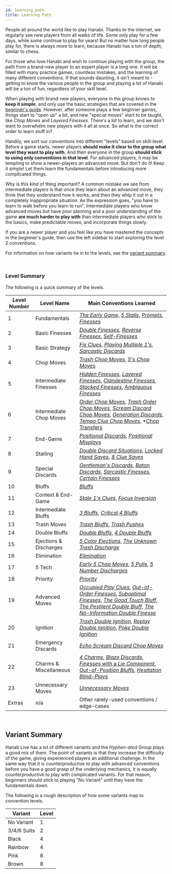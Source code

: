 ```yaml
---
id: learning_path
title: Learning Path
---
```


People all around the world like to play Hanabi. Thanks to the internet, we regularly see new players from all walks of life. Some only play for a few days, while some continue to play for years! But no matter how long people play for, there is always more to learn, because Hanabi has a ton of depth, similar to chess.

For those who love Hanabi and wish to continue playing with the group, the path from a brand-new player to an expert player is a long one. It will be filled with many practice games, countless mistakes, and the learning of many different conventions. If that sounds daunting, it isn't meant to - getting to know the various people in the group and playing a lot of Hanabi will be a ton of fun, regardless of your skill level.

When playing with brand-new players, everyone in the group knows to **keep it simple**, and only use the basic strategies that are covered in the [beginner's guide](beginner.md). However, after someone plays a few beginner games, things start to "open up" a bit, and new "special moves" start to be taught, like *Chop Moves* and *Layered Finesses*. There's a lot to learn, and we don't want to overwhelm new players with it all at once. So what is the correct order to learn stuff in?

Handily, we sort our conventions into different "levels" based on skill-level. Before a game starts, newer players **should make it clear to the group what level they want to play with**. And then everyone in the group **should stick to using only conventions in that level**. For advanced players, it may be tempting to show a newer-players an advanced move. But don't do it! Keep it simple! Let them learn the fundamentals before introducing more complicated things.

Why is this kind of thing important? A common mistake we see from intermediate players is that once they learn about an advanced move, they think that they understand how it works, and then they whip it out in a completely inappropriate situation. As the expression goes, "you have to learn to walk before you learn to run". Intermediate players who know advanced moves but have poor planning and a poor understanding of the game **are much harder to play with** than intermediate players who stick to the basics, make predictable moves, and incorporate things slowly.

If you are a newer player and you feel like you have mastered the concepts in the beginner's guide, then use the left sidebar to start exploring the level 2 conventions.

For information on how variants tie in to the levels, see the [variant summary](#variant-summary).

<br />

### Level Summary

The following is a quick summary of the levels.

| Level Number | Level Name              | Main Conventions Learned
| ------------ | ----------------------- | ------------------------
| 1            | Fundamentals            | *[The Early Game](level_1.md#the-early-game)*, *[5 Stalls](level_1.md#the-5-stall)*, *[Prompts](level_1.md#the-prompt)*, *[Finesses](level_1.md#the-finesse)*
| 2            | Basic Finesses          | *[Double Finesses](level_2.md#the-double-finesse--triple-finesse--etc)*, *[Reverse Finesses](level_2.md#the-reverse-finesse)*, *[Self-Finesses](level_2.md#the-self-finesse)*
| 3            | Basic Strategy          | *[Fix Clues](level_3.md#fix-clues)*, *[Playing Multiple 1's](level_3.md#playing-multiple-1s)*, *[Sarcastic Discards](level_3.md#the-sarcastic-discard)*
| 4            | Chop Moves              | *[Trash Chop Moves](level_4.md#the-trash-chop-move)*, *[5's Chop Moves](level_4.md#the-5s-chop-move-5cm)*
| 5            | Intermediate Finesses   | *[Hidden Finesses](level_5.md#the-hidden-finesse)*, *[Layered Finesses](level_5.md#the-layered-finesse)*, *[Clandestine Finesses](level_5.md#the-clandestine-finesse)*, *[Stacked Finesses](level_5.md#the-stacked-finesse)*, *[Ambiguous Finesses](level_5.md#the-ambiguous-finesse)*
| 6            | Intermediate Chop Moves | *[Order Chop Moves](level_6.md#the-order-chop-move-ocm)*, *[Trash Order Chop Moves](level_6.md#the-trash-order-chop-move)*, *[Scream Discard Chop Moves](level_6.md#the-scream-discard-chop-move-deliberately-discarding-instead-of-playing)*, *[Generation Discards](level_6.md#the-generation-discard)*, *[Tempo Clue Chop Moves](level_6.md#the-tempo-clue-chop-move)*, *[Chop Transfers](level_10#the-chop-transfer)
| 7            | End-Game                | *[Positional Discards](level_7.md#the-positional-discard-indicating-a-play-with-a-discard)*, *[Positional Misplays](level_7.md#the-positional-misplay-indicating-a-play-with-a-misplay)*
| 8            | Stalling                | *[Double Discard Situations](level_8.md#double-discard-situations)*, *[Locked Hand Saves](level_8.md#the-locked-hand-save-lhs)*, *[8 Clue Saves](level_8.md#clues-given-while-at-8-clues--the-8-clue-save-severity-4-stalling)*
| 9            | Special Discards        | *[Gentleman's Discards](level_9.md#the-gentlemans-discard)*, *[Baton Discards](level_9.md#the-baton-discard)*, *[Sarcastic Finesses](level_9.md#the-sarcastic-finesse)*, *[Certain Finesses](level_9.md#the-certain-finesse--the-certain-discard)*
| 10           | Bluffs                  | *[Bluffs](level_10.md#the-bluff)*
| 11           | Context & End-Game      | *[Stale 1's Clues](level_11.md#the-stale-1s-clue)*, *[Focus Inversion](level_11.md#focus-inversion)*
| 12           | Intermediate Bluffs     | *[3 Bluffs](level_12.md#the-3-bluff)*, *[Critical 4 Bluffs](level_12.md#the-critical-4-bluff)*
| 13           | Trash Moves             | *[Trash Bluffs](level_13.md#the-trash-bluff)*, *[Trash Pushes](level_13.md#the-trash-push)*
| 14           | Double Bluffs           | *[Double Bluffs](level_14.md#the-double-bluff)*, *[4 Double Bluffs](level_14.md#the-4-double-bluff--the-5-double-bluff)*
| 15           | Ejections & Discharges  | *[5 Color Ejections](level_15.md#the-5-color-ejection-5ce)*, *[The Unknown Trash Discharge](level_15.md#the-unknown-trash-discharge-utd)*
| 16           | Elimination             | *[Elimination](level_16.md#discard-elimination--elimination-notes)*
| 17           | 5 Tech                  | *[Early 5 Chop Moves](level_17#the-early-5-chop-move)*, *[5 Pulls](level_17.md#the-5-pull)*, *[5 Number Discharges](level_17.md#5-number-discharge-5nd)*
| 18           | Priority                | *[Priority](level_18.md#the-priority-prompt--the-priority-finesse)*
| 19           | Advanced Moves          | *[Occupied Play Clues](level_19.md#the-occupied-play-clue--the-occupied-finesse-opc)*, *[Out-of-Order Finesses](level_19.md#the-out-of-order-finesse)*, *[Suboptimal Finesses](level_19.md#the-suboptimal-prompt--the-suboptimal-finesse--the-suboptimal-bluff)*, *[The Good Touch Bluff](level_19.md#the-good-touch-bluff)*, *[The Pestilent Double Bluff](level_19.md#the-pestilent-double-bluff-pdb)*, *[The No-Information Double Finesse](level_19.md#the-no-information-double-finesse)*
| 20           | Ignition                | *[Trash Double Ignition](level_20.md#the-trash-double-ignition)*, *[Replay Double Ignition](level_20.md#the-replay-double-ignition)*, *[Poke Double Ignition](level_20.md#the-poke-double-ignition)*
| 21           | Emergency Discards      | *[Echo Scream Discard Chop Moves](level_21.md#the-echo-scream-discard-chop-move)*
| 22           | Charms & Miscellaneous  | *[4 Charms](level_22.md#the-4-charm)*, *[Blaze Discards](level_22.md#the-blaze-discard)*, [*Finesses* with a *Lie Component*](level_22.md#finesses-with-a-lie-component), *[Out-of-Position Bluffs](level_22.md#the-out-of-position-bluff-oop--the-reverse-bluff)*, *[Hesitation Blind-Plays](level_21.md#the-hesitation-blind-play)*
| 23           | Unnecessary Moves       | *[Unnecessary Moves](level_23.md#unnecessary-moves)*
| Extras       | n/a                     | Other rarely-used conventions / edge-cases

<br />

## Variant Summary

Hanab Live has a lot of different variants and the *Hyphen-ated Group* plays a good mix of them. The point of variants is that they increase the difficulty of the game, giving experienced players an additional challenge. In the same way that it is counterproductive to play with advanced conventions before you have a good grasp of the underlying mechanics, it is equally counterproductive to play with complicated variants. For that reason, beginners should stick to playing "No Variant" until they have the fundamentals down.

The following is a rough description of how some variants map to convention levels.

| Variant    | Level
| ----------- | -----
| No Variant  | 1
| 3/4/6 Suits | 2
| Black       | 4
| Rainbow     | 4
| Pink        | 8
| Brown       | 8
